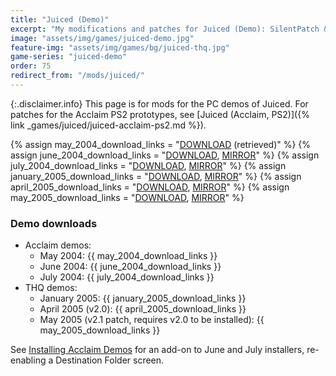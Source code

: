 ```yaml
---
title: "Juiced (Demo)"
excerpt: "My modifications and patches for Juiced (Demo): SilentPatch & Enhanced Demo."
image: "assets/img/games/juiced-demo.jpg"
feature-img: "assets/img/games/bg/juiced-thq.jpg"
game-series: "juiced-demo"
order: 75
redirect_from: "/mods/juiced/"
---
```


{:.disclaimer.info}
This page is for mods for the PC demos of Juiced. For patches for the Acclaim PS2 prototypes, see [Juiced (Acclaim, PS2)]({% link _games/juiced/juiced-acclaim-ps2.md %}).

{% assign may_2004_download_links = "[DOWNLOAD](https://archive.org/download/gamefiles.blueyonder.co.uk/gamefiles.blueyonder.co.uk.tar/gamefiles.blueyonder.co.uk%2Fblueyondergames%2Fdemos%2Fjuiced_demo.zip) (retrieved)" %}
{% assign june_2004_download_links = "[DOWNLOAD](https://files.hiddenpalace.org/1/11/Juiced_%28Jun_2%2C_2004_prototype%29.7z),
            [MIRROR](https://archive.org/download/acclaim-qa-pc/Juiced%20%28June%202%2C%202004%29%20%28Build%20PCJUIOFD003%29.7z)" %}
{% assign july_2004_download_links = "[DOWNLOAD](https://download.cnet.com/juiced-final-demo/3000-7513_4-10295963.html),
            [MIRROR](https://www.pcworld.pl/ftp/juiced-official-demo.html)" %}
{% assign january_2005_download_links = "[DOWNLOAD](https://www.gamepressure.com/download.asp?ID=7430),
            [MIRROR](https://www.pcworld.pl/ftp/juiced-demo-nr-2.html)" %}
{% assign april_2005_download_links = "[DOWNLOAD](https://www.moddb.com/downloads/juiced-updated-demo),
            [MIRROR](https://www.ausgamers.com/files/download/16587/juiced-demo-v2)" %}
{% assign may_2005_download_links = "[DOWNLOAD](https://www.gamepressure.com/download.asp?ID=7892),
            [MIRROR](https://www.moddb.com/games/juiced/downloads/juiced-demo-2-0-to-2-1-patch)" %}

### Demo downloads
* Acclaim demos:
  * May 2004: {{ may_2004_download_links }}
  * June 2004: {{ june_2004_download_links }}
  * July 2004: {{ july_2004_download_links }}
* THQ demos:
  * January 2005: {{ january_2005_download_links }}
  * April 2005 (v2.0): {{ april_2005_download_links }}
  * May 2005 (v2.1 patch, requires v2.0 to be installed): {{ may_2005_download_links }}

See [Installing Acclaim Demos](#acclaim-install) for an add-on to June and July installers, re-enabling a Destination Folder screen.
